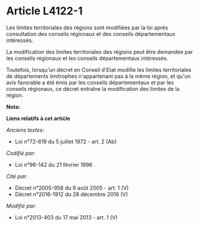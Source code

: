# Article L4122-1

Les limites territoriales des régions sont modifiées par la loi après consultation des conseils régionaux et des conseils
départementaux intéressés. 

La modification des limites territoriales des régions peut être demandée par les conseils régionaux et les conseils
départementaux intéressés. 

Toutefois, lorsqu'un décret en Conseil d'Etat modifie les limites territoriales de départements limitrophes n'appartenant pas
à la même région, et qu'un avis favorable a été émis par les conseils départementaux et par les conseils régionaux, ce décret
entraîne la modification des limites de la région.

**Nota:**



**Liens relatifs à cet article**

_Anciens textes_:

  - Loi n°72-619 du 5 juillet 1972 - art. 2 (Ab)

_Codifié par_:

  - Loi n°96-142 du 21 février 1996

_Cité par_:

  - Décret n°2005-958 du 9 août 2005 - art. 1 (V)
  - Décret n°2016-1912 du 28 décembre 2016 (V)

_Modifié par_:

  - Loi n°2013-403 du 17 mai 2013 - art. 1 (V)
